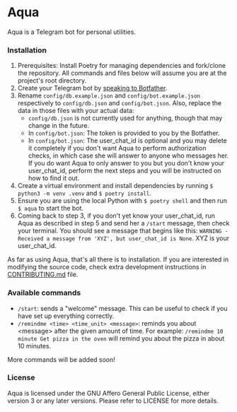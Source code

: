 # Aqua
Aqua is a Telegram bot for personal utilities.

### Installation
1. Prerequisites: Install Poetry for managing dependencies and fork/clone the repository.
All commands and files below will assume you are at the project's root directory.
2. Create your Telegram bot by [speaking to Botfather](https://t.me/botfather).
3. Rename `config/db.example.json` and `config/bot.example.json` respectively to
`config/db.json` and `config/bot.json`. Also, replace the data in those files with
your actual data:
    - `config/db.json` is not currently used for anything, though that may change
    in the future.
    - In `config/bot.json`: The token is provided to you by the Botfather.
    - In `config/bot.json`: The user_chat_id is optional and you may delete it completely
    if you don't want Aqua to perform authorization checks, in which case she will answer
    to anyone who messages her. If you do want Aqua to only answer to you but you don't know
    your user_chat_id, perform the next steps and you will be instructed on how to find it out.
4. Create a virtual environment and install dependencies by running `$ python3 -m venv .venv`
and `$ poetry install`.
5. Ensure you are using the local Python with `$ poetry shell` and then run `$ aqua` to start
the bot.
6. Coming back to step 3, if you don't yet know your user_chat_id, run Aqua as described in
step 5 and send her a `/start` message, then check your terminal. You should see a message
that begins like this: `WARNING - Received a message from 'XYZ', but user_chat_id is None`.
XYZ is your user_chat_id.

As far as using Aqua, that's all there is to installation. If you are interested in modifying
the source code, check extra development instructions in [CONTRIBUTING.md](CONTRIBUTING.md) file.

### Available commands
- `/start`: sends a "welcome" message. This can be useful to check if you have set up everything
correctly.
- `/remindme <time> <time_unit> <message>`: reminds you about \<message> after the given amount of
time. For example: `/remindme 10 minute Get pizza in the oven` will remind you about the pizza in
about 10 minutes.

More commands will be added soon!

### License
Aqua is licensed under the GNU Affero General Public License, either version 3
or any later versions. Please refer to LICENSE for more details.

